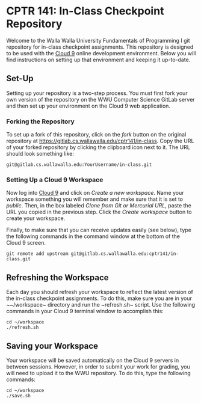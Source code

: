 # CPTR 141: In-Class Checkpoint Repository

Welcome to the Walla Walla University Fundamentals of Programming I git repository for in-class checkpoint assignments.
This repository is designed to be used with the [Cloud 9](http://c9.io/) online development environment.
Below you will find instructions on setting up that environment and keeping it up-to-date.

## Set-Up
Setting up your repository is a two-step process.
You must first fork your own version of the repository on the WWU Computer Science GitLab server and then set up your environment on the Cloud 9 web application.


### Forking the Repository
To set up a fork of this repository, click on the *fork* button on the original repository at <https://gitlab.cs.wallawalla.edu/cptr141/in-class>.
Copy the URL of your forked repository by clicking the clipboard icon next to it.
The URL should look something like: 

```
git@gitlab.cs.wallawalla.edu:YourUsername/in-class.git
```


### Setting Up a Cloud 9 Workspace
Now log into [Cloud 9](https://c9.io/login) and click on *Create a new workspace*.
Name your workspace something you will remember and make sure that it is set to *public*.
Then, in the box labeled *Clone from Git or Mercurial URL*, paste the URL you copied in the previous step.
Click the *Create workspace* button to create your workspace.

Finally, to make sure that you can receive updates easily (see below), type the following commands in the command window at the bottom of the Cloud 9 screen.

```
git remote add upstream git@gitlab.cs.wallawalla.edu:cptr141/in-class.git
```


## Refreshing the Workspace
Each day you should refresh your workspace to reflect the latest version of the in-class checkpoint assignments.
To do this, make sure you are in your ~~/workspace~ directory and run the ~refresh.sh~ script.
Use the following commands in your Cloud 9 terminal window to accomplish this:

```
cd ~/workspace
./refresh.sh
```


## Saving your Workspace
Your workspace will be saved automatically on the Cloud 9 servers in between sessions.
However, in order to submit your work for grading, you will need to upload it to the WWU repository.
To do this, type the following commands:

```
cd ~/workspace
./save.sh
```
